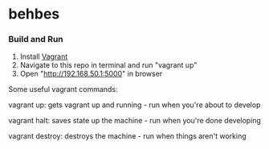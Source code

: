 # behbes

### Build and Run
1. Install [Vagrant](https://www.vagrantup.com)
2. Navigate to this repo in terminal and run "vagrant up"
3. Open "http://192.168.50.1:5000" in browser


Some useful vagrant commands:

vagrant up: gets vagrant up and running - run when you're about to develop

vagrant halt: saves state up the machine - run when you're done developing

vagrant destroy: destroys the machine - run when things aren't working

